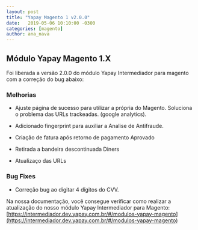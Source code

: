 ```yaml
---
layout: post
title: "Yapay Magento 1 v2.0.0"
date:   2019-05-06 10:10:00 -0300
categories: [magento]
author: ana_nava
---
```


## Módulo Yapay Magento 1.X

Foi liberada a versão 2.0.0 do módulo Yapay Intermediador para magento com a correção do bug abaixo:

<!-- more -->


### **Melhorias**

* Ajuste página de sucesso para utilizar a própria do Magento. Soluciona o problema das URLs trackeadas. (google analytics).

* Adicionado fingerprint para auxiliar a Analise de Antifraude.

* Criação de fatura após retorno de pagamento Aprovado

* Retirada a bandeira descontinuada Diners

* Atualizaço das URLs


### **Bug Fixes**

* Correção bug ao digitar 4 dígitos do CVV.




Na nossa documentação, você consegue verificar como realizar a atualização do nosso módulo Yapay Intermediador para Magento: [https://intermediador.dev.yapay.com.br/#/modulos-yapay-magento](https://intermediador.dev.yapay.com.br/#/modulos-yapay-magento)


